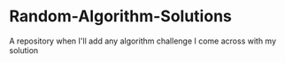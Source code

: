 # Random-Algorithm-Solutions
A repository when I'll add any algorithm challenge I come across with my solution
